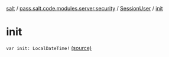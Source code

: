 [salt](../../index.md) / [pass.salt.code.modules.server.security](../index.md) / [SessionUser](index.md) / [init](./init.md)

# init

`var init: LocalDateTime!` [(source)](https://github.com/kurbaniec-tgm/salt/tree/master/code/modules/server/security/SessionUser.kt#L9)